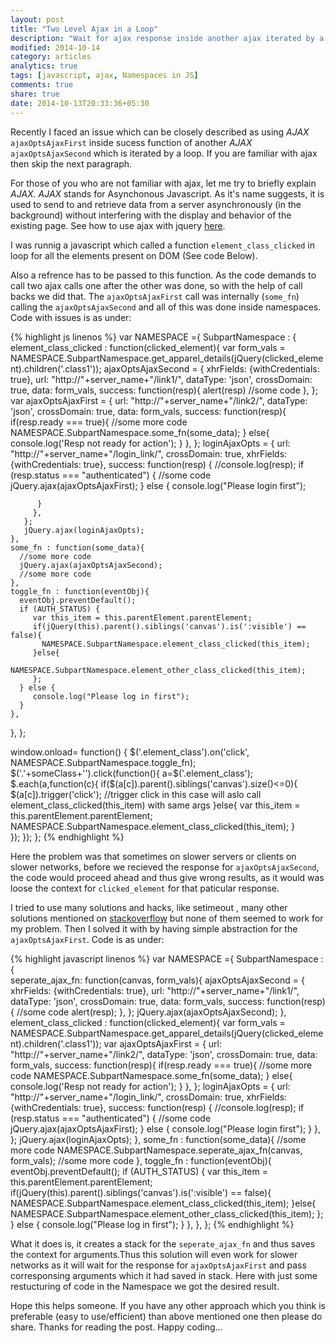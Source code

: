 ```yaml
---
layout: post
title: "Two Level Ajax in a Loop"
description: "Wait for ajax response inside another ajax iterated by a loop"
modified: 2014-10-14
category: articles
analytics: true
tags: [javascript, ajax, Namespaces in JS]
comments: true
share: true
date: 2014-10-13T20:33:36+05:30
---
```

Recently I faced an issue which can be closely described as using *AJAX* `ajaxOptsAjaxFirst` inside sucess function of another *AJAX* `ajaxOptsAjaxSecond` which is iterated by a loop. If you are familiar with ajax then skip the next paragraph.

For those of you who are not familiar with ajax, let me try to briefly explain *AJAX*. *AJAX* stands for Asynchonous Javascript. As it's name suggests, it is used to send to and retrieve data from a server asynchronously (in the background) without interfering with the display and behavior of the existing page. See how to use ajax with jquery [here](http://api.jquery.com/jquery.ajax/).

I was runnig a javascript which called a function `element_class_clicked` in loop for all the elements present on DOM (See code Below).

Also a refrence has to be passed to this function. As the code demands to call two ajax calls one after the other was done, so with the help of call backs we did that. The `ajaxOptsAjaxFirst` call was internally (`some_fn`) calling the `ajaxOptsAjaxSecond` and all of this was done inside namespaces. Code with issues is as under:

{% highlight js linenos %}
var NAMESPACE ={
  SubpartNamespace : {  
    element_class_clicked : function(clicked_element){
       var form_vals = NAMESPACE.SubpartNamespace.get_apparel_details(jQuery(clicked_element).children('.class1'));
       ajaxOptsAjaxSecond = {
       	xhrFields: {withCredentials: true},
       	url: "http://"+server_name+"/link1/",
       	dataType: 'json',
       	crossDomain: true,
       	data: form_vals,
       	success: function(resp){
       		alert(resp)
       	  //some code
       	},
       };
       var ajaxOptsAjaxFirst =  {
       	url: "http://"+server_name+"/link2/",
       	dataType: 'json',
       	crossDomain: true,
       	data: form_vals,
       	success: function(resp){
       	  if(resp.ready === true){
       	    //some more code
       	    NAMESPACE.SubpartNamespace.some_fn(some_data);
       	  } 
       	  else{
       	    console.log('Resp not ready for action');
       	  }
       	},
       };
       loginAjaxOpts = {
       	url: "http://"+server_name+"/login_link/",
       	crossDomain: true,
       	xhrFields: {withCredentials: true},
       	success: function(resp) {
       	  //console.log(resp);
       	  if (resp.status === "authenticated") {
       	      //some code
       	      jQuery.ajax(ajaxOptsAjaxFirst);
       	  } else {
       	      console.log("Please login first");
       	      
       	  }
         },
       };
       jQuery.ajax(loginAjaxOpts);
    },
    some_fn : function(some_data){
      //some more code
      jQuery.ajax(ajaxOptsAjaxSecond);	
      //some more code
    },
    toggle_fn : function(eventObj){
      eventObj.preventDefault();
      if (AUTH_STATUS) {
         var this_item = this.parentElement.parentElement; 
         if(jQuery(this).parent().siblings('canvas').is(':visible') == false){
           NAMESPACE.SubpartNamespace.element_class_clicked(this_item);
         }else{
           NAMESPACE.SubpartNamespace.element_other_class_clicked(this_item);
         };
      } else {
         console.log("Please log in first");
      } 
    },
  },
};

window.onload= function() {
  $('.element_class').on('click', NAMESPACE.SubpartNamespace.toggle_fn);   
  $('.'+someClass+'').click(function(){ 
    a=$('.element_class');
    $.each(a,function(c){
      if($(a[c]).parent().siblings('canvas').size()<=0){
         $(a[c]).trigger('click');
         //trigger click in this case will aslo call element_class_clicked(this_item) with same args
      }else{
        var this_item = this.parentElement.parentElement;
        NAMESPACE.SubpartNamespace.element_class_clicked(this_item);
      }    
    }); 
  });
};
{% endhighlight %}

Here the problem was that sometimes on slower servers or clients on slower networks, before we recieved the response for `ajaxOptsAjaxSecond`, the code would proceed ahead and thus give wrong results, as it would was loose the context for `clicked_element` for that paticular response.

I tried to use many solutions and hacks, like setimeout , many other solutions mentioned on [stackoverflow](www.stackoverflow.com) but none of them seemed to work for my problem. Then I solved it with by having simple abstraction for the `ajaxOptsAjaxFirst`. Code is as under:

{% highlight javascript linenos %}
var NAMESPACE ={
  SubpartNamespace : {  
    seperate_ajax_fn: function(canvas, form_vals){
      ajaxOptsAjaxSecond = {
        xhrFields: {withCredentials: true},
        url: "http://"+server_name+"/link1/",
        dataType: 'json',
        crossDomain: true,
        data: form_vals,
        success: function(resp){
          //some code
          alert(resp);
        },
      };
      jQuery.ajax(ajaxOptsAjaxSecond);
    },
    element_class_clicked : function(clicked_element){
      var form_vals = NAMESPACE.SubpartNamespace.get_apparel_details(jQuery(clicked_element).children('.class1'));
      var ajaxOptsAjaxFirst =  {
        url: "http://"+server_name+"/link2/",
        dataType: 'json',
        crossDomain: true,
        data: form_vals,
        success: function(resp){
          if(resp.ready === true){
            //some more code
            NAMESPACE.SubpartNamespace.some_fn(some_data);
          } 
          else{
            console.log('Resp not ready for action');
          }
        },
      };
      loginAjaxOpts = {
        url: "http://"+server_name+"/login_link/",
        crossDomain: true,
        xhrFields: {withCredentials: true},
        success: function(resp) {
          //console.log(resp);
          if (resp.status === "authenticated") {
            //some code
            jQuery.ajax(ajaxOptsAjaxFirst);
          } else {
            console.log("Please login first");
          }
        },
      };
      jQuery.ajax(loginAjaxOpts);
    },
    some_fn : function(some_data){
      //some more code
      NAMESPACE.SubpartNamespace.seperate_ajax_fn(canvas, form_vals);
      //some more code
    },
    toggle_fn : function(eventObj){
      eventObj.preventDefault();
      if (AUTH_STATUS) {
        var this_item = this.parentElement.parentElement; 
        if(jQuery(this).parent().siblings('canvas').is(':visible') == false){
          NAMESPACE.SubpartNamespace.element_class_clicked(this_item);
        }else{
          NAMESPACE.SubpartNamespace.element_other_class_clicked(this_item);
        };
      } else {
        console.log("Please log in first");
      } 
    },
  },
};
{% endhighlight %}

What it does is, it creates a stack for the `seperate_ajax_fn` and thus saves the context for arguments.Thus this solution will even work for slower networks as it will wait for the response for `ajaxOptsAjaxFirst` and pass corresponsing arguments which it had saved in stack. Here with just some restucturing of code in the Namespace we got the desired result.

Hope this helps someone. If you have any other approach which you think is preferable (easy to use/efficient) than above mentioned one then please do share. Thanks for reading the post. Happy coding... 
